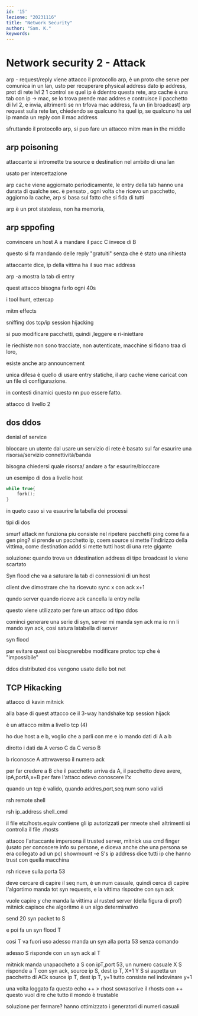 ```yaml
---
id: '15'
lezione: "20231116"
title: "Network Security"
author: "Sam. K."
keywords: 
---
```


<style>
    strong{
        background-color:#faf43e;
        color: black;
        padding:0.1rem 0.2rem;
        border-radius:5px;
    }
</style>

# Network security 2 - Attack

arp - request/reply
viene attacco il protocollo arp, è un proto che serve per comunica in un lan, usto per recuperare physical address dato ip address, 
prot di rete lvl 2 1 control se quel ip è ddentro questa rete,
arp cache è una tab con ip -> mac, se lo trova prende mac addres e contruisce il pacchetto di lvl 2, e invia, 
altrimenti se nn trfova mac address, fa un (in broadcast) arp request sulla rete lan, 
chiedendo se qualcuno ha quel ip, se qualcuno ha uel ip manda un reply con il mac address

sfruttando il protocollo arp, si puo fare un attacco mitm man in the middle
## arp poisoning

attaccante si intromette tra source e destination
nel ambito di una lan

usato per intercettazione

arp cache viene aggiornato periodicamente, le entry della tab hanno una durata di qualche sec. 
è pensato , ogni volta che ricevo un pacchetto, aggiorno la cache,
arp si basa sul fatto che si fida di tutti

arp è un prot stateless, non ha memoria, 
## arp sppofing
convincere un host A a mandare il pacc C invece di B

questo si fa mandando delle reply "gratuiti" senza che è stato una rihiesta

attaccante dice, ip della vittma ha il suo mac address

arp -a mostra la tab di entry

quest attacco bisogna farlo ogni 40s


i tool
hunt, ettercap

mitm effects

sniffing
dos
tcp/ip session hijacking

si puo modificare pacchetti, quindi ,leggere e ri-iniettare

le riechiste non sono tracciate, non autenticate, macchine si fidano traa di loro,

esiste anche arp announcement

unica difesa è quello di usare entry statiche,
il arp cache viene caricat con  un file di configurazione.

in contesti dinamici questo nn puo essere fatto.

attacco di livello 2


## dos ddos

denial of service

bloccare un utente dal usare un servizio di rete
è basato sul far esaurire una risorsa/servizio
connettività/banda

bisogna chiedersi quale risorsa/ andare a far esaurire/bloccare

un esemipo di dos a livello host
~~~c
while true{
    fork();
}
~~~

in queto caso si va esaurire la tabella dei processi

tipi di dos


smurf attack nn funziona piu
consiste nel ripetere pacchetti ping
come fa a gen ping?
si prende un pacchetto ip, coem source si mette l'indirizzo della vittima, come destination addd si mette tutti host di una rete gigante

soluzione: quando trova un ddestination address di tipo broadcast lo viene scartato

Syn flood
che va a saturare la tab di connessioni di un host

client dve dimostrare che ha ricevuto sync x con ack x+1

qundo server quando riceve ack cancella la entry nella

questo viene utilizzato per fare un attacc od tipo ddos

cominci generare una serie di syn, server mi manda syn ack ma io nn li mando syn ack, cosi satura latabella di server

syn flood

per evitare quest osi bisognerebbe modificare protoc tcp che è  "impossibile"

ddos distributed dos vengono usate delle bot net

## TCP Hikacking

attacco di kavin mitnick

alla base di quest attacco ce il 3-way handshake
tcp session hijack

è un attacco mitm a livello tcp (4)

ho due host a e b, voglio che a parli con me e io mando dati di A a b

dirotto i dati da A verso C da C verso B

b riconosce A attrwaverso il numero ack

per far credere a B che il pacchetto arriva da A, il pacchetto deve avere, ipA,portA,x+B
per fare l'attacc odevo conoscere l'x


quando un tcp è valido, quando addres,port,seq num sono validi

rsh remote shell

rsh ip_address shell_cmd

il file etc/hosts.equiv contiene gli ip autorizzati per rmeote shell
altrimenti si controlla il file .rhosts

attacco
 l'attaccante impersona il trusted server, 
 mitnick usa cmd finger (usato per conoscere info su persone, e diceva anche che una persona se era collegato ad un pc)
 showmount -e S's ip address dice tutti ip che hanno trust con quella macchina 

 rsh riceve sulla porta 53

 deve cercare di capire il seq num, è un num casuale, quindi cerca di capire l'algortimo
 manda tot syn requests, e la vittima rispodne con syn ack

 vuole capire y che manda la vittima al rusted server (della figura di prof)
mitnick capisce che algoritmo è un algo determinativo

send 20 syn packet to S

e poi fa un syn flood T

cosi T va fuori uso
adesso manda un syn alla porta 53 senza comando

adesso S risponde con un syn ack al T

mitnick manda unapaccheto a S con ipT,port 53, un numero casuale X
S risponde a T con syn ack, source ip S, dest ip T, X+1 Y
S si aspetta un pacchetto di ACk source ip T, dest ip T, y+1
tutto consiste nel indovinare y+1

una volta loggato fa questo echo ++ > rhost sovrascrive il rhosts con ++
questo vuol dire che tutto il mondo è trustable

soluzione per fermare? hanno ottimizzato i generatori di numeri casuali